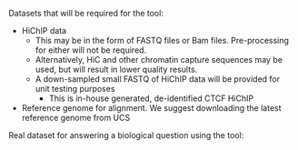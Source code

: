 Datasets that will be required for the tool:
  - HiChIP data
    - This may be in the form of FASTQ files or Bam files. Pre-processing for either will not be required.
    - Alternatively, HiC and other chromatin capture sequences may be used, but will result in lower quality results.
    - A down-sampled small FASTQ of HiChIP data will be provided for unit testing purposes
      - This is in-house generated, de-identified CTCF HiChIP
  - Reference genome for alignment. We suggest downloading the latest reference genome from UCS
 


Real dataset for answering a biological question using the tool:
